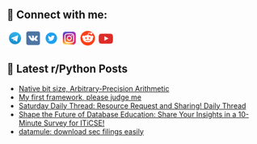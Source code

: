 ## 🔎 Connect with me:
[<img src="https://github.com/bullbesh/bullbesh/blob/main/images/Telegram.png" width="32" height="32" />](https://t.me/bullbesh)
[<img src="https://github.com/bullbesh/bullbesh/blob/main/images/VK.png" width="32" height="32" />](https://vk.com/bullbesh)
[<img src="https://github.com/bullbesh/bullbesh/blob/main/images/Twitter.png" width="32" height="32" />](https://twitter.com/bullbesh1)
[<img src="https://github.com/bullbesh/bullbesh/blob/main/images/Instagram.png" width="32" height="32" />](https://www.instagram.com/bullbesh)
[<img src="https://github.com/bullbesh/bullbesh/blob/main/images/Reddit.png" width="32" height="32" />](https://www.reddit.com/user/bullbesh)
[<img src="https://github.com/bullbesh/bullbesh/blob/main/images/YouTube.png" width="32" height="32" />](https://www.youtube.com/channel/UCtfjRs6uzgq5mfm8S06WTcg)

## 📕 Latest r/Python Posts
<!-- BLOG-POST-LIST:START -->
- [Native bit size, Arbitrary-Precision Arithmetic](https://www.reddit.com/r/Python/comments/1fb1yg5/native_bit_size_arbitraryprecision_arithmetic/)
- [My first framework, please judge me](https://www.reddit.com/r/Python/comments/1fayfdi/my_first_framework_please_judge_me/)
- [Saturday Daily Thread: Resource Request and Sharing! Daily Thread](https://www.reddit.com/r/Python/comments/1fatupz/saturday_daily_thread_resource_request_and/)
- [Shape the Future of Database Education: Share Your Insights in a 10-Minute Survey for ITiCSE!](https://www.reddit.com/r/Python/comments/1fat7fh/shape_the_future_of_database_education_share_your/)
- [datamule: download sec filings easily](https://www.reddit.com/r/Python/comments/1fasv8j/datamule_download_sec_filings_easily/)
<!-- BLOG-POST-LIST:END -->
